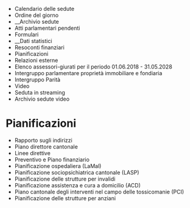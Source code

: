   * Calendario delle sedute
  * Ordine del giorno
  *  __Archivio sedute
  * Atti parlamentari pendenti
  * Formulari
  *  __Dati statistici
  * Resoconti finanziari
  * Pianificazioni
  * Relazioni esterne
  * Elenco assessori-giurati per il periodo 01.06.2018 - 31.05.2028
  * Intergruppo parlamentare proprietà immobiliare e fondiaria
  * Intergruppo Parità
  * Video
  * Seduta in streaming
  * Archivio sedute video

#  Pianificazioni

  * Rapporto sugli indirizzi
  * Piano direttore cantonale
  * Linee direttive
  * Preventivo e Piano finanziario
  * Pianificazione ospedaliera (LaMal)
  * Pianificazione sociopsichiatrica cantonale (LASP)
  * Pianificazione delle strutture per invalidi
  * Pianificazione assistenza e cura a domicilio (ACD)
  * Piano cantonale degli interventi nel campo delle tossicomanie (PCI)
  * Pianificazione delle strutture per anziani


